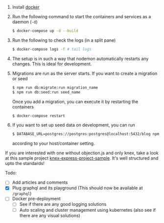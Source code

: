 1. Install [docker](http://docker.com)
2. Run the following command to start the containers and services as a daemon (`-d`)

    ```sh
    $ docker-compose up -d --build
    ```

3. Run the following to check the logs (in a split pane)

    ```sh
    $ docker-compose logs -f # tail logs
    ```

4. The setup is in such a way that nodemon automatically restarts any changes. This is ideal for development.
5. Migrations are run as the server starts. If you want to create a migration or seed 

    ```sh
    $ npm run db:migrate:run migration_name
    $ npm run db:seed:run seed_name
    ```

    Once you add a migration, you can execute it by restarting the containers 

    ```sh
    $ docker-compose restart
    ```

6. If you want to set up seed data on development, you can run

    ```sh
    $ DATABASE_URL=postgres://postgres:postgres@localhost:5432/blog npm run db:seed:run
    ```

    according to your host/container setting.

If you are interested with one without objection.js and only knex, take a look at this sample project [knex-express-project-sample](https://github.com/robmclarty/knex-express-project-sample). It's well structured and upto the standards!

Todo:

- [ ] Add articles and comments
- [x] Plug graphql and its playground (This should now be available at `/graphql`)
- [ ] Docker pre-deployment
    - [ ] See if there are any good logging solutions
    - [ ] Auto scaling and cluster management using kubernetes (also see if there are any visual solutions)
